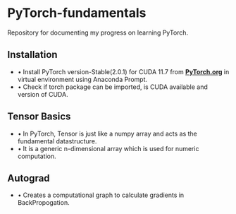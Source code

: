 # PyTorch-fundamentals

Repository for documenting my progress on learning PyTorch.

## Installation
- • Install PyTorch version-Stable(2.0.1) for CUDA 11.7 from **[PyTorch.org](https://pytorch.org/get-started/locally/)** in virtual environment using Anaconda Prompt.
- • Check if torch package can be imported, is CUDA available and version of CUDA.

## Tensor Basics
- • In PyTorch, Tensor is just like a numpy array and acts as the fundamental datastructure.
- • It is a generic n-dimensional array which is used for numeric computation.

## Autograd
- • Creates a computational graph to calculate gradients in BackPropogation.
